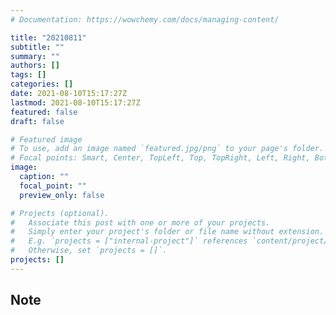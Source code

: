 ```yaml
---
# Documentation: https://wowchemy.com/docs/managing-content/

title: "20210811"
subtitle: ""
summary: ""
authors: []
tags: []
categories: []
date: 2021-08-10T15:17:27Z
lastmod: 2021-08-10T15:17:27Z
featured: false
draft: false

# Featured image
# To use, add an image named `featured.jpg/png` to your page's folder.
# Focal points: Smart, Center, TopLeft, Top, TopRight, Left, Right, BottomLeft, Bottom, BottomRight.
image:
  caption: ""
  focal_point: ""
  preview_only: false

# Projects (optional).
#   Associate this post with one or more of your projects.
#   Simply enter your project's folder or file name without extension.
#   E.g. `projects = ["internal-project"]` references `content/project/deep-learning/index.md`.
#   Otherwise, set `projects = []`.
projects: []
---
```


## Note

